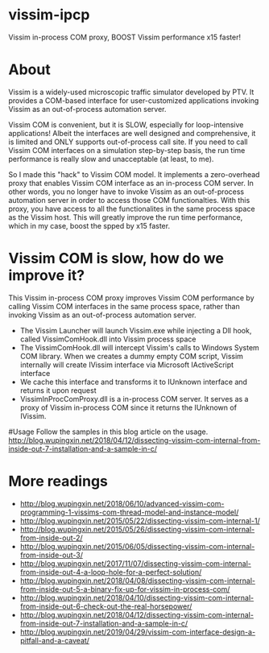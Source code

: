 # vissim-ipcp
Vissim in-process COM proxy, BOOST Vissim performance x15 faster!

# About
Vissim is a widely-used microscopic traffic simulator developed by PTV.  It provides a COM-based interface for user-customized applications invoking Vissim as an out-of-process automation server.

Vissim COM is convenient, but it is SLOW, especially for loop-intensive applications!  Albeit the interfaces are well designed and comprehensive, it is limited and ONLY supports out-of-process call site.  If you need to call Vissim COM interfaces on a simulation step-by-step basis, the run time performance is really slow and unacceptable (at least, to me).

So I made this "hack" to Vissim COM model. It implements a zero-overhead proxy that enables Vissim COM interface as an in-process COM server. In other words, you no longer have to invoke Vissim as an out-of-process automation server in order to access those COM functionalties.  With this proxy, you have access to all the functionalites in the same process space as the Vissim host. This will greatly improve the run time performance,  which in my case,  boost the spped by x15 faster.

# Vissim COM is slow, how do we improve it?
This Vissim in-process COM proxy improves Vissim COM performance by calling Vissim COM interfaces in the same process space, rather than invoking Vissim as an out-of-process automation server.

- The Vissim Launcher will launch Vissim.exe while injecting a Dll hook, called VissimComHook.dll into Vissim process space
- The VissimComHook.dll will intercept Vissim's calls to Windows System COM library. When we creates a dummy empty COM script, Vissim internally will create IVissim interface via Microsoft IActiveScript interface
- We cache this interface and transforms it to IUnknown interface and returns it upon request
- VissimInProcComProxy.dll is a in-process COM server. It serves as a proxy of Vissim in-process COM since it returns the IUnknown of IVissim.

#Usage
Follow the samples in this blog article on the usage. http://blog.wupingxin.net/2018/04/12/dissecting-vissim-com-internal-from-inside-out-7-installation-and-a-sample-in-c/

# More readings

- http://blog.wupingxin.net/2018/06/10/advanced-vissim-com-programming-1-vissims-com-thread-model-and-instance-model/
- http://blog.wupingxin.net/2015/05/22/dissecting-vissim-com-internal-1/
- http://blog.wupingxin.net/2015/05/26/dissecting-vissim-com-internal-from-inside-out-2/
- http://blog.wupingxin.net/2015/06/05/dissecting-vissim-com-internal-from-inside-out-3/
- http://blog.wupingxin.net/2017/11/07/dissecting-vissim-com-internal-from-inside-out-4-a-loop-hole-for-a-perfect-solution/
- http://blog.wupingxin.net/2018/04/08/dissecting-vissim-com-internal-from-inside-out-5-a-binary-fix-up-for-vissim-in-process-com/
- http://blog.wupingxin.net/2018/04/10/dissecting-vissim-com-internal-from-inside-out-6-check-out-the-real-horsepower/
- http://blog.wupingxin.net/2018/04/12/dissecting-vissim-com-internal-from-inside-out-7-installation-and-a-sample-in-c/
- http://blog.wupingxin.net/2019/04/29/vissim-com-interface-design-a-pitfall-and-a-caveat/
